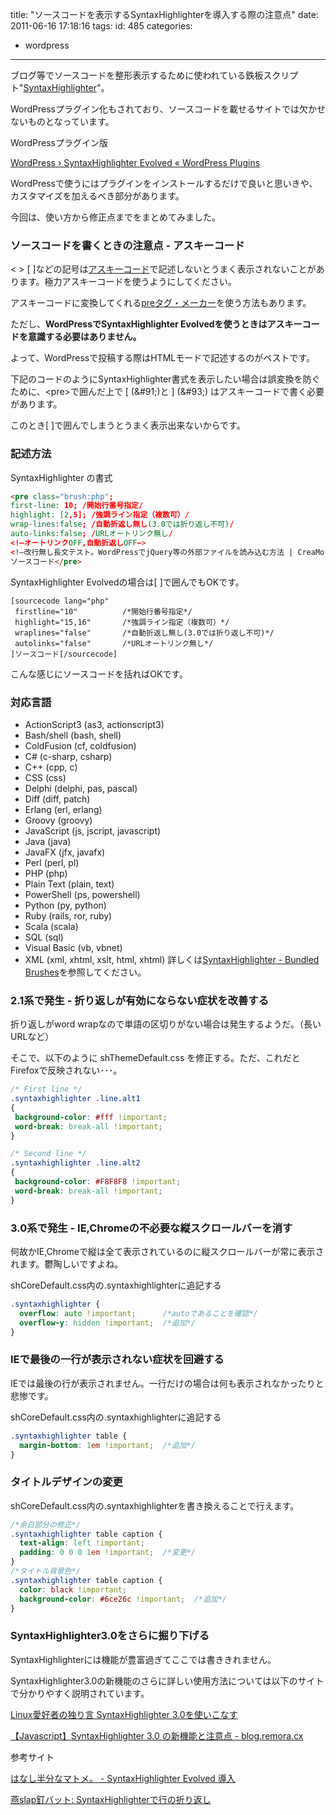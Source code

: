 title: "ソースコードを表示するSyntaxHighlighterを導入する際の注意点"
date: 2011-06-16 17:18:16
tags:
id: 485
categories:
- wordpress
---

ブログ等でソースコードを整形表示するために使われている鉄板スクリプト"[SyntaxHighlighter](http://alexgorbatchev.com/SyntaxHighlighter/ "Link to SyntaxHighlighter")"。

WordPressプラグイン化もされており、ソースコードを載せるサイトでは欠かせないものとなっています。

WordPressプラグイン版

[WordPress › SyntaxHighlighter Evolved « WordPress Plugins](http://wordpress.org/extend/plugins/syntaxhighlighter/ "Link to WordPress › SyntaxHighlighter Evolved « WordPress Plugins")

WordPressで使うにはプラグインをインストールするだけで良いと思いきや、カスタマイズを加えるべき部分があります。

今回は、使い方から修正点までをまとめてみました。

### ソースコードを書くときの注意点 - アスキーコード

&lt; &gt; &#91; &#93;などの記号は[アスキーコード](http://www.agr.hokudai.ac.jp/useful/utile/AskCord.htm#pTop)で記述しないとうまく表示されないことがあります。極力アスキーコードを使うようにしてください。

アスキーコードに変換してくれる[preタグ・メーカー](http://www.mapee.jp/tools/pretagmaker/ "Link to preタグ・メーカー")を使う方法もあります。

ただし、**WordPressでSyntaxHighlighter Evolvedを使うときはアスキーコードを意識する必要はありません。**

よって、WordPressで投稿する際はHTMLモードで記述するのがベストです。

下記のコードのようにSyntaxHighlighter書式を表示したい場合は誤変換を防ぐために、&lt;pre&gt;で囲んだ上で [ (&amp;#91;)と ] (&amp;#93;) はアスキーコードで書く必要があります。

このとき&#91; &#93;で囲んでしまうとうまく表示出来ないからです。

### 記述方法

SyntaxHighlighter の書式

```html
<pre class="brush:php";
first-line: 10; /開始行番号指定/
highlight: [2,5]; /強調ライン指定（複数可）/
wrap-lines:false; /自動折返し無し(3.0では折り返し不可)/
auto-links:false; /URLオートリンク無し/
<!—オートリンクOFF,自動折返しOFF—>
<!—改行無し長文テスト。WordPressでjQuery等の外部ファイルを読み込む方法 | CreaMo!〜クリエイティブをMotto!集めるブログ〜 http://creamo.jp/wordpress/jquery-load-wordpress/ -->
ソースコード</pre>
```

SyntaxHighlighter Evolvedの場合は&#91; &#93;で囲んでもOKです。

```
[sourcecode lang="php"
 firstline="10"          /*開始行番号指定*/
 highlight="15,16"       /*強調ライン指定（複数可）*/
 wraplines="false"       /*自動折返し無し(3.0では折り返し不可)*/
 autolinks="false"       /*URLオートリンク無し*/
]ソースコード[/sourcecode]
```

こんな感じにソースコードを括ればOKです。

### 対応言語

*   <span>ActionScript3 (as3, actionscript3)</span>
*   <span>Bash/shell (bash, shell)</span>
*   <span>ColdFusion (cf, coldfusion)</span>
*   <span>C# (c-sharp, csharp)</span>
*   <span>C++ (cpp, c)</span>
*   <span>CSS (css)</span>
*   <span>Delphi (delphi, pas, pascal)</span>
*   <span>Diff (diff, patch)</span>
*   <span>Erlang (erl, erlang)</span>
*   <span>Groovy (groovy)</span>
*   <span>JavaScript (js, jscript, javascript)</span>
*   <span>Java	 (java)</span>
*   <span>JavaFX (jfx, javafx)</span>
*   <span>Perl (perl, pl)</span>
*   <span>PHP (php)</span>
*   <span>Plain Text (plain, text)</span>
*   <span>PowerShell (ps, powershell)</span>
*   <span>Python (py, python)</span>
*   <span>Ruby (rails, ror, ruby)</span>
*   <span>Scala (scala)</span>
*   <span>SQL (sql)</span>
*   <span>Visual Basic (vb, vbnet)</span>
*   <span>XML (xml, xhtml, xslt, html, xhtml)</span>
詳しくは[SyntaxHighlighter - Bundled Brushes](http://alexgorbatchev.com/SyntaxHighlighter/manual/brushes/ "Link to SyntaxHighlighter - Bundled Brushes")を参照してください。

### 2.1系で発生 - 折り返しが有効にならない症状を改善する

折り返しがword wrapなので単語の区切りがない場合は発生するようだ。（長いURLなど）

そこで、以下のように shThemeDefault.css を修正する。ただ、これだとFirefoxで反映されない･･･。

```css
/* First line */
.syntaxhighlighter .line.alt1
{
 background-color: #fff !important;
 word-break: break-all !important;
}

/* Second line */
.syntaxhighlighter .line.alt2
{
 background-color: #F8F8F8 !important;
 word-break: break-all !important;
}
```

### 3.0系で発生 - IE,Chromeの不必要な縦スクロールバーを消す

何故かIE,Chromeで縦は全て表示されているのに縦スクロールバーが常に表示されます。鬱陶しいですよね。

shCoreDefault.css内の.syntaxhighlighterに追記する

```css
.syntaxhighlighter {
  overflow: auto !important;      /*autoであることを確認*/
  overflow-y: hidden !important;  /*追加*/
}
```

### IEで最後の一行が表示されない症状を回避する

IEでは最後の行が表示されません。一行だけの場合は何も表示されなかったりと悲惨です。

shCoreDefault.css内の.syntaxhighlighterに追記する

```css
.syntaxhighlighter table {
  margin-bottom: 1em !important;  /*追加*/
}
```

### タイトルデザインの変更

shCoreDefault.css内の.syntaxhighlighterを書き換えることで行えます。

```css
/*余白部分の修正*/
.syntaxhighlighter table caption {
  text-align: left !important;
  padding: 0 0 0 1em !important;  /*変更*/
}
/*タイトル背景色*/
.syntaxhighlighter table caption {
  color: black !important;
  background-color: #6ce26c !important;  /*追加*/
}
```

### SyntaxHighlighter3.0をさらに掘り下げる

SyntaxHighlighterには機能が豊富過ぎてここでは書ききれません。

SyntaxHighlighter3.0の新機能のさらに詳しい使用方法については以下のサイトで分かりやすく説明されています。

[Linux愛好者の独り言 SyntaxHighlighter 3.0を使いこなす](http://samidarehetima.blog9.fc2.com/blog-entry-85.html "Link to Linux愛好者の独り言 SyntaxHighlighter 3.0を使いこなす")

[【Javascript】SyntaxHighlighter 3.0 の新機能と注意点 - blog.remora.cx](http://blog.remora.cx/2010/07/new-function-of-syntaxhighlighter-3.html "Link to 【Javascript】SyntaxHighlighter 3.0 の新機能と注意点 - blog.remora.cx")

参考サイト

[はなし半分なマトメ。 - SyntaxHighlighter Evolved 導入](http://www.usamimi.info/~hanahan/?p=10 "Link to はなし半分なマトメ。 - SyntaxHighlighter Evolved 導入")

[燕slap釘バット: SyntaxHighlighterで行の折り返し](http://swallowslapspikerod.seesaa.net/article/152521125.html "Link to 燕slap釘バット: SyntaxHighlighterで行の折り返し")